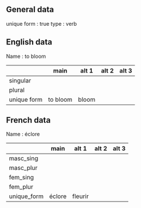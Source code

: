 ## General data

unique form : true
type : verb

## English data

Name : to bloom

|             |   main   | alt 1 | alt 2 | alt 3 |
| :---------- | :------: | :---: | :---: | ----- |
| singular    |          |       |       |       |
| plural      |          |       |       |       |
| unique form | to bloom | bloom |       |       |

## French data

Name : éclore

|             |  main  |  alt 1  | alt 2 | alt 3 |
| :---------- | :----: | :-----: | :---: | :---: |
| masc_sing   |        |         |       |       |
| masc_plur   |        |         |       |       |
| fem_sing    |        |         |       |       |
| fem_plur    |        |         |       |       |
| unique_form | éclore | fleurir |       |       |


